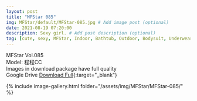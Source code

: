 ```yaml
---
layout: post
title: "MFStar 085"
img: MFStar/default/MFStar-085.jpg # Add image post (optional)
date: 2021-08-19 07:20:00
description: Sexy girl. # Add post description (optional)
tag: [cute, sexy, MFStar, Indoor, Bathtub, Outdoor, Bodysuit, Underwear, Cosplay, Big Tits, Tattoo, CHINAGIRLS]
---
```

MFStar Vol.085  
Model: 程程CC   
Images in download package have full quality                    
Google Drive [Download Full](https://ouo.io/bbXM3d){:target="_blank"}

{% include image-gallery.html folder="/assets/img/MFStar/MFStar-085/" %}

